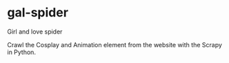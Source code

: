 # gal-spider
Girl and love spider

Crawl the Cosplay and Animation element from the website with the Scrapy in Python.
